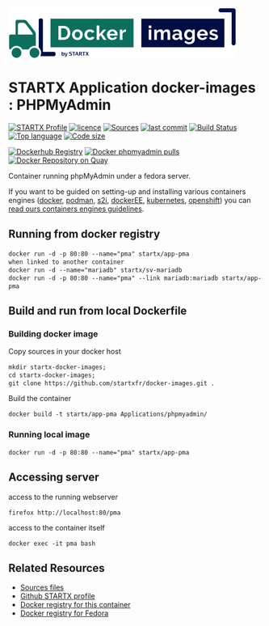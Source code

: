 [![startxfr/docker-images](https://raw.githubusercontent.com/startxfr/docker-images/master/travis/logo-small.svg?sanitize=true)](https://github.com/startxfr/docker-images)

# STARTX Application docker-images : PHPMyAdmin

[![STARTX Profile](https://img.shields.io/badge/provider-startx-green.svg)](https://github.com/startxfr) [![licence](https://img.shields.io/github/license/startxfr/docker-images.svg)](https://github.com/startxfr/docker-images) [![Sources](https://img.shields.io/badge/startxfr-docker--images-blue.svg)](https://github.com/startxfr/docker-images/tree/fc32/Services/phpmyadmin/) [![last commit](https://img.shields.io/github/last-commit/startxfr/docker-images.svg)](https://github.com/startxfr/docker-images) [![Build Status](https://travis-ci.org/startxfr/docker-images.svg?branch=fc32)](https://travis-ci.org/startxfr/docker-images) [![Top language](https://img.shields.io/github/languages/count/startxfr/docker-images)](https://github.com/startxfr/docker-images) [![Code size](https://img.shields.io/github/languages/code-size/startxfr/docker-images)](https://github.com/startxfr/docker-images)

[![Dockerhub Registry](https://img.shields.io/docker/build/startx/app-phpmyadmin.svg)](https://hub.docker.com/r/startx/app-phpmyadmin) [![Docker phpmyadmin pulls](https://img.shields.io/docker/pulls/startx/app-phpmyadmin)](https://hub.docker.com/r/startx/app-phpmyadmin) [![Docker Repository on Quay](https://quay.io/repository/startx/phpmyadmin/status "Docker Repository on Quay")](https://quay.io/repository/startx/phpmyadmin)

Container running phpMyAdmin under a fedora server.

If you want to be guided on setting-up and installing various containers engines
([docker](https://github.com/startxfr/containers-engines/blob/master/Docker.md),
[podman](https://github.com/startxfr/containers-engines/blob/master/Podman.md),
[s2i](https://github.com/startxfr/containers-engines/blob/master/S2I.md),
[dockerEE](https://github.com/startxfr/containers-engines/blob/master/DockerEE.md),
[kubernetes](https://github.com/startxfr/containers-engines/blob/master/Kubernetes.md),
[openshift](https://github.com/startxfr/containers-engines/blob/master/Openshift.md))
you can [read ours containers engines guidelines](https://github.com/startxfr/containers-engines).

## Running from docker registry

    docker run -d -p 80:80 --name="pma" startx/app-pma
    when linked to another container
    docker run -d --name="mariadb" startx/sv-mariadb
    docker run -d -p 80:80 --name="pma" --link mariadb:mariadb startx/app-pma

## Build and run from local Dockerfile

### Building docker image

Copy sources in your docker host

    mkdir startx-docker-images;
    cd startx-docker-images;
    git clone https://github.com/startxfr/docker-images.git .

Build the container

    docker build -t startx/app-pma Applications/phpmyadmin/

### Running local image

    docker run -d -p 80:80 --name="pma" startx/app-pma

## Accessing server

access to the running webserver

    firefox http://localhost:80/pma

access to the container itself

    docker exec -it pma bash

## Related Resources

- [Sources files](https://github.com/startxfr/docker-images/tree/fc28/Applications/phpmyadmin)
- [Github STARTX profile](https://github.com/startxfr/docker-images)
- [Docker registry for this container](https://registry.hub.docker.com/u/startx/app-phpmyadmin/)
- [Docker registry for Fedora](https://registry.hub.docker.com/u/fedora/)

